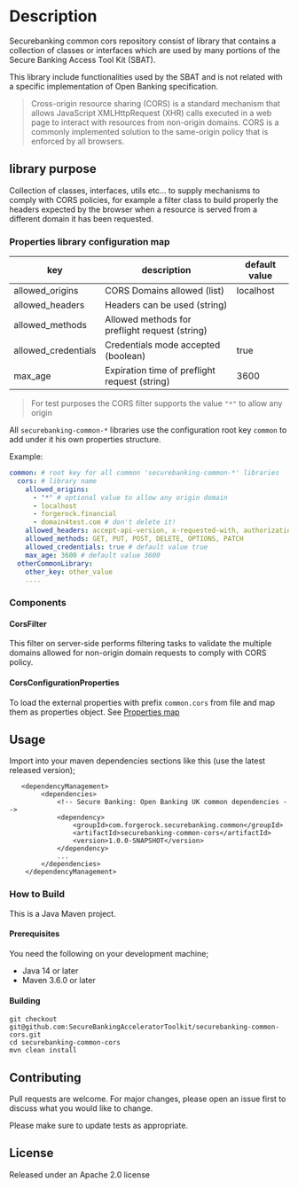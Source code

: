 # Description
Securebanking common cors repository consist of library that contains a collection of classes or interfaces which are used by many portions of the Secure Banking Access Tool Kit (SBAT).

This library include functionalities used by the SBAT and is not related with a specific implementation of Open Banking specification.

> Cross-origin resource sharing (CORS) is a standard mechanism that allows JavaScript XMLHttpRequest (XHR) calls executed in a web page to interact with resources from non-origin domains. CORS is a commonly implemented solution to the same-origin policy that is enforced by all browsers.

## library purpose
Collection of classes, interfaces, utils etc... to supply mechanisms to comply with CORS policies, for example a filter class to build properly the headers expected by the browser when a resource is served from a different domain it has been requested.

### Properties library configuration map
| key                 | description                                    | default value |
|---------------------|------------------------------------------------|---------------|
| allowed_origins     | CORS Domains allowed (list)                    | localhost     |
| allowed_headers     | Headers can be used (string)                   |               |
| allowed_methods     | Allowed methods for preflight request (string) |               |
| allowed_credentials | Credentials mode accepted (boolean)            | true          |
| max_age             | Expiration time of preflight request (string)  | 3600          |

> For test purposes the CORS filter supports the value `"*"` to allow any origin

All `securebanking-common-*` libraries use the configuration root key `common` to add under it his own properties structure.

Example:
````yaml
common: # root key for all common 'securebanking-common-*' libraries
  cors: # library name
    allowed_origins:
      - "*" # optional value to allow any origin domain
      - localhost
      - forgerock.financial
      - domain4test.com # don't delete it!
    allowed_headers: accept-api-version, x-requested-with, authorization, Content-Type, Authorization, credential, X-XSRF-TOKEN, Id-Token
    allowed_methods: GET, PUT, POST, DELETE, OPTIONS, PATCH
    allowed_credentials: true # default value true
    max_age: 3600 # default value 3600
  otherCommonLibrary:
    other_key: other_value
    ....
````
### Components
#### CorsFilter
This filter on server-side performs filtering tasks to validate the multiple domains allowed for non-origin domain requests to comply with CORS policy.

#### CorsConfigurationProperties
To load the external properties with prefix `common.cors` from file and map them as properties object.
See [Properties map](#properties-library-configuration-map)

## Usage
Import into your maven dependencies sections like this (use the latest released version);

```
   <dependencyManagement>
        <dependencies>
            <!-- Secure Banking: Open Banking UK common dependencies -->
            <dependency>
                <groupId>com.forgerock.securebanking.common</groupId>
                <artifactId>securebanking-common-cors</artifactId>
                <version>1.0.0-SNAPSHOT</version>
            </dependency>
            ...
        </dependencies>
    </dependencyManagement>
```

### How to Build

This is a Java Maven project. 

#### Prerequisites
You need the following on your development machine;
- Java 14 or later
- Maven 3.6.0 or later

#### Building

```shell
git checkout git@github.com:SecureBankingAcceleratorToolkit/securebanking-common-cors.git
cd securebanking-common-cors
mvn clean install
```


## Contributing
Pull requests are welcome. For major changes, please open an issue first to discuss what you would like to change.

Please make sure to update tests as appropriate.

## License 
Released under an Apache 2.0 license
